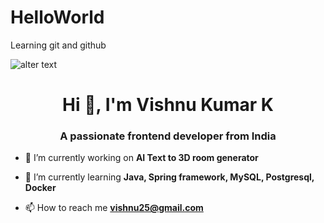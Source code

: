 # HelloWorld
Learning git and github

![alter text](https://media.istockphoto.com/id/1386179512/photo/computer-hacker-stealing-data-from-a-laptop.jpg?s=612x612&w=0&k=20&c=uaPBMvpmnqgulWYWnHqgEqec3OWwwCjv7k9D_VAeDV0=)

<h1 align="center">Hi 👋, I'm Vishnu Kumar K</h1>
<h3 align="center">A passionate frontend developer from India</h3>

- 🔭 I’m currently working on **AI Text to 3D room generator**

- 🌱 I’m currently learning **Java, Spring framework, MySQL, Postgresql, Docker**

- 📫 How to reach me **vishnu25@gmail.com**
